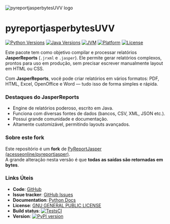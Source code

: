 ![pyreportjasperbytesUVV logo](https://acesseonline-arquivos-publicos.s3.us-east-2.amazonaws.com/logo-pyreportjasper.png)

# pyreportjasperbytesUVV 
 

[![Python Versions](https://img.shields.io/badge/python-3.8%20%7C%203.9%20%7C%203.10%20%7C%203.11-blue.svg)](#)
[![Java Versions](https://img.shields.io/badge/java-%3E=9%20and%20%3C=20-blue.svg)](#)
[![JVM](https://img.shields.io/badge/jvm-OpenJDK%20%7C%20Oracle%20%7C%20Corretto%20%7C%20Temurin-blue.svg)](#)
[![Platform](https://img.shields.io/badge/platform-Linux%20%7C%20Windows%20%7C%20Mac-blue)](#)
[![License](https://img.shields.io/badge/License-GPLv3-blue.svg)](https://github.com/EduardoSFReis/pyreportjasper/blob/master/LICENSE)

Este pacote tem como objetivo compilar e processar relatórios **JasperReports** 
(`.jrxml` e `.jasper`). Ele permite gerar relatórios complexos, prontos para
uso em produção, sem precisar escrever manualmente layout em HTML ou CSS.

Com **JasperReports**, você pode criar relatórios em vários formatos:
PDF, HTML, Excel, OpenOffice e Word — tudo isso de forma simples e rápida.

### Destaques do JasperReports
- Engine de relatórios poderoso, escrito em Java.
- Funciona com diversas fontes de dados (bancos, CSV, XML, JSON etc.).
- Possui grande comunidade e documentação.
- Altamente customizável, permitindo layouts avançados.

### Sobre este fork
Este repositório é um **fork** de [PyReportJasper (acesseonline/pyreportjasper)](https://github.com/acesseonline/pyreportjasper).  
A grande alteração nesta versão é que **todas as saídas são retornadas em bytes**.

### Links Úteis
- **Code**: [GitHub](https://github.com/EduardoSFReis/pyreportjasper)  
- **Issue tracker**: [GitHub Issues](https://github.com/EduardoSFReis/pyreportjasper/issues)  
- **Documentation**: [Python Docs](https://pyreportjasper.readthedocs.io/en/latest/)  
- **License**: [GNU GENERAL PUBLIC LICENSE](https://github.com/EduardoSFReis/pyreportjasper/blob/master/LICENSE)  
- **Build status**: [![TestsCI](https://github.com/EduardoSFReis/pyreportjasper/actions/workflows/tests.yml/badge.svg?branch=master)](https://github.com/EduardoSFReis/pyreportjasper/actions?query=workflow%3ATests)  
- **Version**: [![PyPI version](https://img.shields.io/pypi/v/pyreportjasper?style=flat-square)](https://pypi.org/project/pyreportjasper/)

